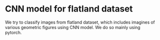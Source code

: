 # CNN model for flatland dataset
We try to classify images from flatland dataset, which includes imagines of various geometric figures using CNN model. We do so mainly using pytorch. 
